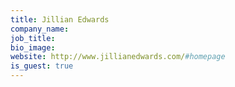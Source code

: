```yaml
---
title: Jillian Edwards
company_name:
job_title:
bio_image:
website: http://www.jillianedwards.com/#homepage
is_guest: true
---
```

